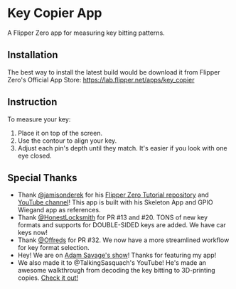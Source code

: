 # Key Copier App
A Flipper Zero app for measuring key bitting patterns.

## Installation
The best way to install the latest build would be download it from Flipper Zero's Official App Store:
https://lab.flipper.net/apps/key_copier

## Instruction
To measure your key: 
1. Place it on top of the screen.
2. Use the contour to align your key.
3. Adjust each pin's depth until they match. It's easier if you look with one eye closed.

## Special Thanks
- Thank [@jamisonderek](https://github.com/jamisonderek) for his [Flipper Zero Tutorial repository](https://github.com/jamisonderek/flipper-zero-tutorials) and [YouTube channel](https://github.com/jamisonderek/flipper-zero-tutorials#:~:text=YouTube%3A%20%40MrDerekJamison)! This app is built with his Skeleton App and GPIO Wiegand app as references. 
- Thank [@HonestLocksmith](https://github.com/HonestLocksmith) for PR #13 and #20. TONS of new key formats and supports for DOUBLE-SIDED keys are added. We have car keys now!
- Thank [@Offreds](https://github.com/Offreds) for PR #32. We now have a more streamlined workflow for key format selection. 
- Hey! We are on [Adam Savage's show](https://youtu.be/c8q2YVRiOAE?t=485)! Thanks for featuring my app! 
- We also made it to @TalkingSasquach's YouTube! He's made an awesome walkthrough from decoding the key bitting to 3D-printing copies. [Check it out!](https://www.youtube.com/watch?v=P3-KhSJE1as)



